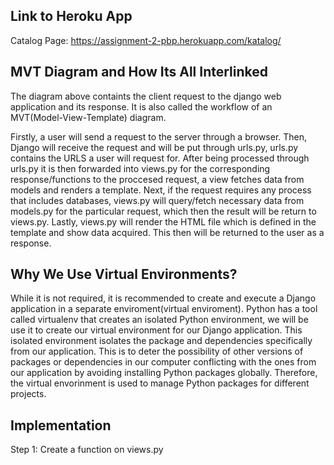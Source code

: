 ## Link to Heroku App

Catalog Page: https://assignment-2-pbp.herokuapp.com/katalog/

## MVT Diagram and How Its All Interlinked

The diagram above containts the client request to the django web application and its response. It is also called the workflow of an MVT(Model-View-Template) diagram. 

Firstly, a user will send  a request to the server through a browser. Then, Django will receive the request and will be put through urls.py, urls.py contains the URLS a user will request for. After being processed through urls.py it is then forwarded into views.py for the corresponding response/functions to the proccesed request, a view fetches data from models and renders a template. Next, if the request requires any process that includes databases, views.py will query/fetch necessary data from models.py for the particular request, which then the result will be return to views.py. Lastly, views.py will render the HTML file which is defined in the template and show data acquired. This then will be returned to the user as a response.

## Why We Use Virtual Environments?

While it is not required, it is recommended to create and execute a Django application in a separate enviroment(virtual enviroment). Python has a tool called virtualenv that creates an isolated Python environment, we will  be use it to create our virtual environment for our Django application. This isolated environment isolates the package and dependencies specifically from our application. This is to deter the possibility of other versions of packages or dependencies in our computer conflicting with the ones from our application by avoiding installing Python packages globally. Therefore, the virtual envorinment is used to manage Python packages for different projects.

## Implementation

Step 1: Create a function on views.py
